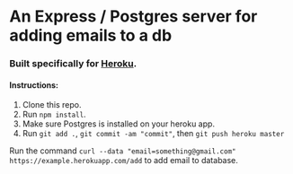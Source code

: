 # An Express / Postgres server for adding emails to a db

### Built specifically for [Heroku](https://heroku.com).

#### Instructions:

1. Clone this repo.
2. Run `npm install`.
3. Make sure Postgres is installed on your heroku app.
4. Run `git add .`, `git commit -am "commit"`, then `git push heroku master`

Run the command `curl --data "email=something@gmail.com" https://example.herokuapp.com/add` to add email to database.
